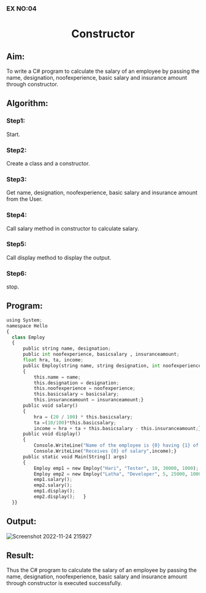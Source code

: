 ### EX NO:04
# <p align="center">Constructor</p> 
## Aim:
 To write a C# program to calculate the salary of an employee by passing the name, designation, noofexperience, basic salary and insurance amount through constructor.
## Algorithm:
### Step1:
Start.

### Step2:
Create a class and a constructor.

### Step3:
Get name, designation, noofexperience, basic salary and insurance amount from the User.

### Step4:
Call salary method in constructor to calculate salary.

### Step5:
Call display method to display the output.

### Step6:
stop.
 
 
 
 ## Program:
 ```python
using System;
namespace Hello
{
   class Employ
   {
       public string name, designation;
       public int noofexperience, basicsalary , insuranceamount;
       float hra, ta, income;
       public Employ(string name, string designation, int noofexperience, int basicsalary, int insuranceamount)
       {
           this.name = name;
           this.designation = designation;
           this.noofexperience = noofexperience;
           this.basicsalary = basicsalary;
           this.insuranceamount = insuranceamount;}
       public void salary()
       {
           hra = (20 / 100) * this.basicsalary;
           ta =(10/100)*this.basicsalary;
           income = hra + ta + this.basicsalary - this.insuranceamount;}
       public void display()
       {
           Console.WriteLine("Name of the employee is {0} having {1} of experience, working as {2}",this.name,this.noofexperience,this.designation);
           Console.WriteLine("Receives {0} of salary",income);}
       public static void Main(String[] args)
       {
           Employ emp1 = new Employ("Hari", "Tester", 10, 30000, 1000);
           Employ emp2 = new Employ("Latha", "Developer", 5, 25000, 1000);
           emp1.salary();
           emp2.salary();
           emp1.display();
           emp2.display();   }
   }}
 ```
 ## Output:
![Screenshot 2022-11-24 215927](https://user-images.githubusercontent.com/75234790/203831347-270dec47-9f80-4c43-a29d-1668f906c905.png)

 ## Result:
Thus the C# program to calculate the salary of an employee by passing the name, designation, noofexperience, basic salary and insurance amount through constructor is executed successfully.
